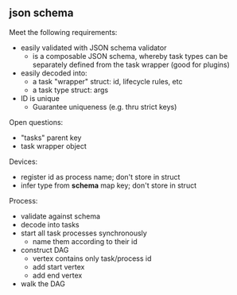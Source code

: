 json schema
-----------

Meet the following requirements:

* easily validated with JSON schema validator
  * is a composable JSON schema, whereby task types can be separately defined from the task wrapper (good for plugins)
* easily decoded into:
  * a task "wrapper" struct: id, lifecycle rules, etc
  * a task type struct: args
* ID is unique
  * Guarantee uniqueness (e.g. thru strict keys)

Open questions:

* "tasks" parent key
* task wrapper object

Devices:

* register id as process name; don't store in struct
* infer type from __schema__ map key; don't store in struct

Process:

* validate against schema
* decode into tasks
* start all task processes synchronously
  * name them according to their id
* construct DAG
  * vertex contains only task/process id
  * add start vertex
  * add end vertex
* walk the DAG



